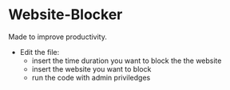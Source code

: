 # Website-Blocker
Made to improve productivity.
- Edit the file:
  - insert the time duration you want to block the the website
  - insert the website you want to block
  - run the code with admin priviledges
